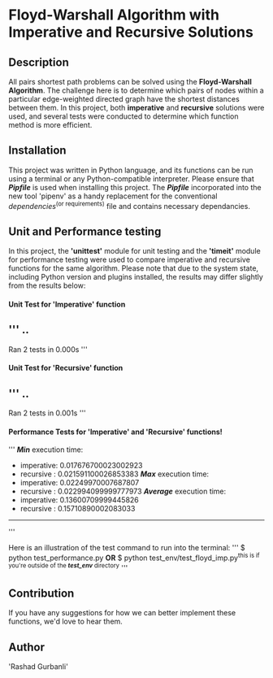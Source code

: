 # Floyd-Warshall Algorithm with Imperative and Recursive Solutions

## Description
All pairs shortest path problems can be solved using the __Floyd-Warshall Algorithm__. The challenge here is to determine which pairs of nodes within a particular edge-weighted directed graph have the shortest distances between them. 
In this project, both __imperative__ and __recursive__ solutions were used, and several tests were conducted to determine which function method is more efficient.


## Installation
This project was written in Python language, and its functions can be run using a terminal or any Python-compatible interpreter. Please ensure that ***Pipfile*** is used when installing this project. The ***Pipfile*** incorporated into the new tool 'pipenv' as a handy replacement for the conventional _dependencies_<sup>(or requirements)</sup> file and contains necessary dependancies.


## Unit and Performance testing
In this project, the **'unittest'** module for unit testing and the **'timeit'** module for performance testing were used to compare imperative and recursive functions for the same algorithm. Please note that due to the system state, including Python version and plugins installed, the results may differ slightly from the results below:


#### Unit Test for 'Imperative' function
'''
..
 ----------------------------------------------------------------------
Ran 2 tests in 0.000s
'''


#### Unit Test for 'Recursive' function
'''
..
 ----------------------------------------------------------------------
Ran 2 tests in 0.001s
'''


#### Performance Tests for 'Imperative' and 'Recursive' functions!
'''
***Min*** execution time:
  - imperative:  0.017676700023002923
  - recursive :  0.021591100026853383
***Max*** execution time:
  - imperative:  0.02249970007687807
  - recursive :  0.022994099999777973
***Average*** execution time:
  - imperative:  0.13600709999445826
  - recursive :  0.15710890002083033
 ----------------------------------------------------------------------
'''

Here is an illustration of the test command to run into the terminal:
'''
$ python test_performance.py **OR** $ python test_env/test_floyd_imp.py<sup>this is if you're outside of the ***test_env*** directory</sup>
'''


## Contribution 
If you have any suggestions for how we can better implement these functions, we'd love to hear them.


## Author
'Rashad Gurbanli'